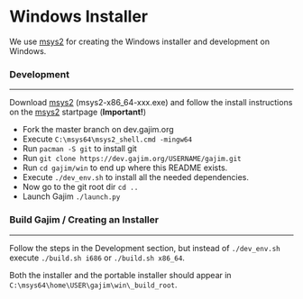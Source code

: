 # Windows Installer

We use [msys2](http://www.msys2.org/) for creating the Windows installer
and development on Windows.


### Development
-----------

Download [msys2](http://www.msys2.org/) (msys2-x86_64-xxx.exe) and follow the install instructions on the [msys2](http://www.msys2.org/) startpage (**Important!**)

* Fork the master branch on dev.gajim.org
* Execute ``C:\msys64\msys2_shell.cmd -mingw64``
* Run ``pacman -S git`` to install git
* Run ``git clone https://dev.gajim.org/USERNAME/gajim.git``
* Run ``cd gajim/win`` to end up where this README exists.
* Execute ``./dev_env.sh`` to install all the needed dependencies.
* Now go to the git root dir ``cd ..``
* Launch Gajim ``./launch.py``


### Build Gajim / Creating an Installer
---------------------

Follow the steps in the Development section, but instead of `./dev_env.sh` execute `./build.sh i686` or `./build.sh x86_64`.

Both the installer and the portable installer should appear in ``C:\msys64\home\USER\gajim\win\_build_root``.

